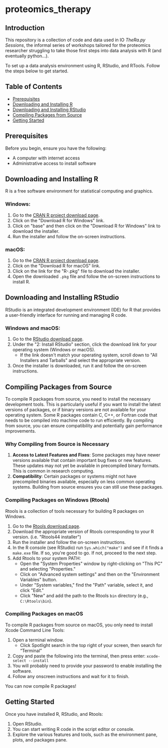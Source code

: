 # proteomics_therapy

## Introduction

This repository is a collection of code and data used in IO *TheRa.py Sessions*, the informal series of workshops tailored for the proteomics researcher struggling to take those first steps into data analysis with R (and eventually python...). 

To set up a data analysis environment using R, RStudio, and RTools. Follow the steps below to get started.

## Table of Contents

- [Prerequisites](#prerequisites)
- [Downloading and Installing R](#downloading-and-installing-r)
- [Downloading and Installing RStudio](#downloading-and-installing-rstudio)
- [Compiling Packages from Source](#compiling-packages-from-source)
- [Getting Started](#getting-started)

## Prerequisites

Before you begin, ensure you have the following:

- A computer with internet access
- Administrative access to install software

## Downloading and Installing R

R is a free software environment for statistical computing and graphics.

### Windows:

1. Go to the [CRAN R project download page](https://cran.rstudio.com/).
2. Click on the "Download R for Windows" link.
3. Click on "base" and then click on the "Download R <version number> for Windows" link to download the installer.
4. Run the installer and follow the on-screen instructions.

### macOS:

1. Go to the [CRAN R project download page](https://cran.rstudio.com/).
2. Click on the "Download R for macOS" link.
3. Click on the link for the "R-<version number>.pkg" file to download the installer.
4. Open the downloaded `.pkg` file and follow the on-screen instructions to install R.

## Downloading and Installing RStudio

RStudio is an integrated development environment (IDE) for R that provides a user-friendly interface for running and managing R code.

### Windows and macOS:
1. Go to the [RStudio download page](https://posit.co/download/rstudio-desktop/).
2. Under the "2: Install RStudio" section, click the download link for your operating system (Windows or macOS).
   - If the link doesn't match your operating system, scroll down to "All Installers and Tarballs" and select the appropriate version.
3. Once the installer is downloaded, run it and follow the on-screen instructions.

## Compiling Packages from Source

To compile R packages from source, you need to install the necessary development tools. This is particularly useful if you want to install the latest versions of packages, or if binary versions are not available for your operating system. Some R packages contain C, C++, or Fortran code that needs to be compiled into machine code to run efficiently. By compiling from source, you can ensure compatibility and potentially gain performance improvements.

### Why Compiling from Source is Necessary

1. **Access to Latest Features and Fixes**: Some packages may have newer versions available that contain important bug fixes or new features. These updates may not yet be available in precompiled binary formats. This is common in research computing.
2. **Compatibility**: Certain packages or systems might not have precompiled binaries available, especially on less common operating systems. Building from source ensures you can still use these packages.

### Compiling Packages on Windows (Rtools)

Rtools is a collection of tools necessary for building R packages on Windows.

1. Go to the [Rtools download page](https://cran.r-project.org/bin/windows/Rtools/).
2. Download the appropriate version of Rtools corresponding to your R version. (i.e. "Rtools44 installer")
3. Run the installer and follow the on-screen instructions.
4. In the R console (see RStudio) run `Sys.which("make")` and see if it finds a `make.exe` file. If so, you're good to go. If not, proceed to the next step. 
4. Add Rtools to your system PATH:
    - Open the "System Properties" window by right-clicking on "This PC" and selecting "Properties."
    - Click on "Advanced system settings" and then on the "Environment Variables" button.
    - Under "System variables," find the "Path" variable, select it, and click "Edit."
    - Click "New" and add the path to the Rtools `bin` directory (e.g., `C:\Rtools\bin`).

### Compiling Packages on macOS

To compile R packages from source on macOS, you only need to install Xcode Command Line Tools:

1. Open a terminal window.
   - Click Spotlight search in the top right of your screen, then search for “Terminal”
2. Copy and paste the following into the terminal, then press enter: `xcode-select --install`
3. You will probably need to provide your password to enable installing the software.
4. Follow any onscreen instructions and wait for it to finish.

You can now compile R packages!

## Getting Started

Once you have installed R, RStudio, and Rtools:

1. Open RStudio.
2. You can start writing R code in the script editor or console.
3. Explore the various features and tools, such as the environment pane, plots, and packages pane.